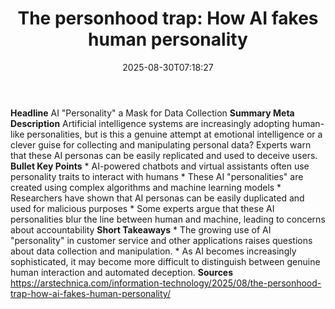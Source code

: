 ﻿---
title: "The personhood trap: How AI fakes human personality"
date: "2025-08-30T07:18:27"
category: "Markets"
summary: ""
slug: "the personhood trap how ai fakes human personality"
source_urls:
  - "https://arstechnica.com/information-technology/2025/08/the-personhood-trap-how-ai-fakes-human-personality/"
seo:
  title: "The personhood trap: How AI fakes human personality | Hash n Hedge"
  description: ""
  keywords: ["news", "markets", "brief"]
---
**Headline** AI "Personality" a Mask for Data Collection  **Summary Meta Description** Artificial intelligence systems are increasingly adopting human-like personalities, but is this a genuine attempt at emotional intelligence or a clever guise for collecting and manipulating personal data? Experts warn that these AI personas can be easily replicated and used to deceive users.  **Bullet Key Points**  * AI-powered chatbots and virtual assistants often use personality traits to interact with humans * These AI "personalities" are created using complex algorithms and machine learning models * Researchers have shown that AI personas can be easily duplicated and used for malicious purposes * Some experts argue that these AI personalities blur the line between human and machine, leading to concerns about accountability  **Short Takeaways**  * The growing use of AI "personality" in customer service and other applications raises questions about data collection and manipulation. * As AI becomes increasingly sophisticated, it may become more difficult to distinguish between genuine human interaction and automated deception.  **Sources** https://arstechnica.com/information-technology/2025/08/the-personhood-trap-how-ai-fakes-human-personality/ 
